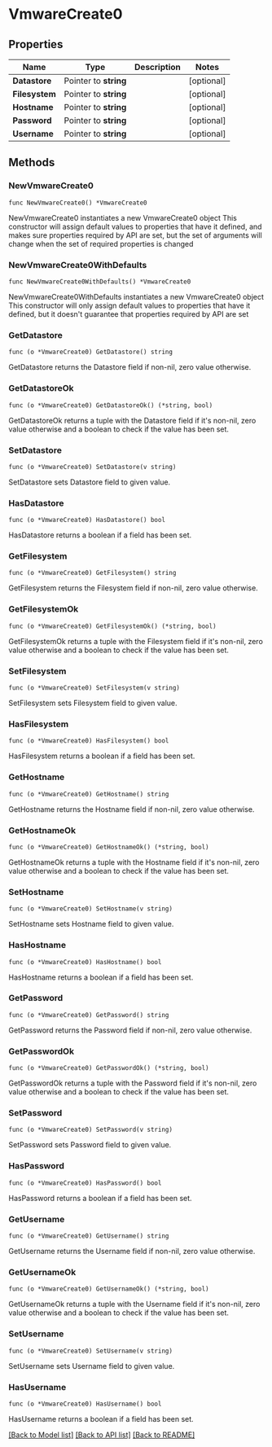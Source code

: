 # VmwareCreate0

## Properties

Name | Type | Description | Notes
------------ | ------------- | ------------- | -------------
**Datastore** | Pointer to **string** |  | [optional] 
**Filesystem** | Pointer to **string** |  | [optional] 
**Hostname** | Pointer to **string** |  | [optional] 
**Password** | Pointer to **string** |  | [optional] 
**Username** | Pointer to **string** |  | [optional] 

## Methods

### NewVmwareCreate0

`func NewVmwareCreate0() *VmwareCreate0`

NewVmwareCreate0 instantiates a new VmwareCreate0 object
This constructor will assign default values to properties that have it defined,
and makes sure properties required by API are set, but the set of arguments
will change when the set of required properties is changed

### NewVmwareCreate0WithDefaults

`func NewVmwareCreate0WithDefaults() *VmwareCreate0`

NewVmwareCreate0WithDefaults instantiates a new VmwareCreate0 object
This constructor will only assign default values to properties that have it defined,
but it doesn't guarantee that properties required by API are set

### GetDatastore

`func (o *VmwareCreate0) GetDatastore() string`

GetDatastore returns the Datastore field if non-nil, zero value otherwise.

### GetDatastoreOk

`func (o *VmwareCreate0) GetDatastoreOk() (*string, bool)`

GetDatastoreOk returns a tuple with the Datastore field if it's non-nil, zero value otherwise
and a boolean to check if the value has been set.

### SetDatastore

`func (o *VmwareCreate0) SetDatastore(v string)`

SetDatastore sets Datastore field to given value.

### HasDatastore

`func (o *VmwareCreate0) HasDatastore() bool`

HasDatastore returns a boolean if a field has been set.

### GetFilesystem

`func (o *VmwareCreate0) GetFilesystem() string`

GetFilesystem returns the Filesystem field if non-nil, zero value otherwise.

### GetFilesystemOk

`func (o *VmwareCreate0) GetFilesystemOk() (*string, bool)`

GetFilesystemOk returns a tuple with the Filesystem field if it's non-nil, zero value otherwise
and a boolean to check if the value has been set.

### SetFilesystem

`func (o *VmwareCreate0) SetFilesystem(v string)`

SetFilesystem sets Filesystem field to given value.

### HasFilesystem

`func (o *VmwareCreate0) HasFilesystem() bool`

HasFilesystem returns a boolean if a field has been set.

### GetHostname

`func (o *VmwareCreate0) GetHostname() string`

GetHostname returns the Hostname field if non-nil, zero value otherwise.

### GetHostnameOk

`func (o *VmwareCreate0) GetHostnameOk() (*string, bool)`

GetHostnameOk returns a tuple with the Hostname field if it's non-nil, zero value otherwise
and a boolean to check if the value has been set.

### SetHostname

`func (o *VmwareCreate0) SetHostname(v string)`

SetHostname sets Hostname field to given value.

### HasHostname

`func (o *VmwareCreate0) HasHostname() bool`

HasHostname returns a boolean if a field has been set.

### GetPassword

`func (o *VmwareCreate0) GetPassword() string`

GetPassword returns the Password field if non-nil, zero value otherwise.

### GetPasswordOk

`func (o *VmwareCreate0) GetPasswordOk() (*string, bool)`

GetPasswordOk returns a tuple with the Password field if it's non-nil, zero value otherwise
and a boolean to check if the value has been set.

### SetPassword

`func (o *VmwareCreate0) SetPassword(v string)`

SetPassword sets Password field to given value.

### HasPassword

`func (o *VmwareCreate0) HasPassword() bool`

HasPassword returns a boolean if a field has been set.

### GetUsername

`func (o *VmwareCreate0) GetUsername() string`

GetUsername returns the Username field if non-nil, zero value otherwise.

### GetUsernameOk

`func (o *VmwareCreate0) GetUsernameOk() (*string, bool)`

GetUsernameOk returns a tuple with the Username field if it's non-nil, zero value otherwise
and a boolean to check if the value has been set.

### SetUsername

`func (o *VmwareCreate0) SetUsername(v string)`

SetUsername sets Username field to given value.

### HasUsername

`func (o *VmwareCreate0) HasUsername() bool`

HasUsername returns a boolean if a field has been set.


[[Back to Model list]](../README.md#documentation-for-models) [[Back to API list]](../README.md#documentation-for-api-endpoints) [[Back to README]](../README.md)


